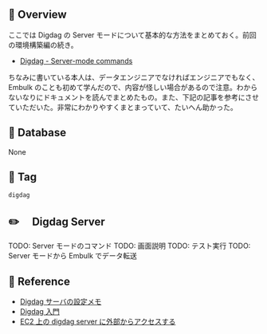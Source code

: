 ## :memo: Overview

ここでは Digdag の Server モードについて基本的な方法をまとめておく。前回の環境構築編の続き。

- [Digdag - Server-mode commands](https://docs.digdag.io/command_reference.html#server-mode-commands)

ちなみに書いている本人は、データエンジニアでなければエンジニアでもなく、Embulk のことも初めて学んだので、内容が怪しい場合があるので注意。わからないなりにドキュメントを読んでまとめたもの。また、下記の記事を参考にさせていただいた。非常にわかりやすくまとまっていて、たいへん助かった。

## :floppy_disk: Database

None

## :bookmark: Tag

`digdag`

## :pencil2:　 Digdag Server

TODO: Server モードのコマンド
TODO: 画面説明
TODO: テスト実行
TODO: Server モードから Embulk でデータ転送

## :closed_book: Reference

- [Digdag サーバの設定メモ](https://qiita.com/chocomintkusoyaro/items/3dbf4141e098d8dde9da)
- [Digdag 入門](https://recruit.gmo.jp/engineer/jisedai/blog/introduction-to-digdag/)
- [EC2 上の digdag server に外部からアクセスする](https://www.capybara-engineer.com/entry/2020/11/11/205119)
